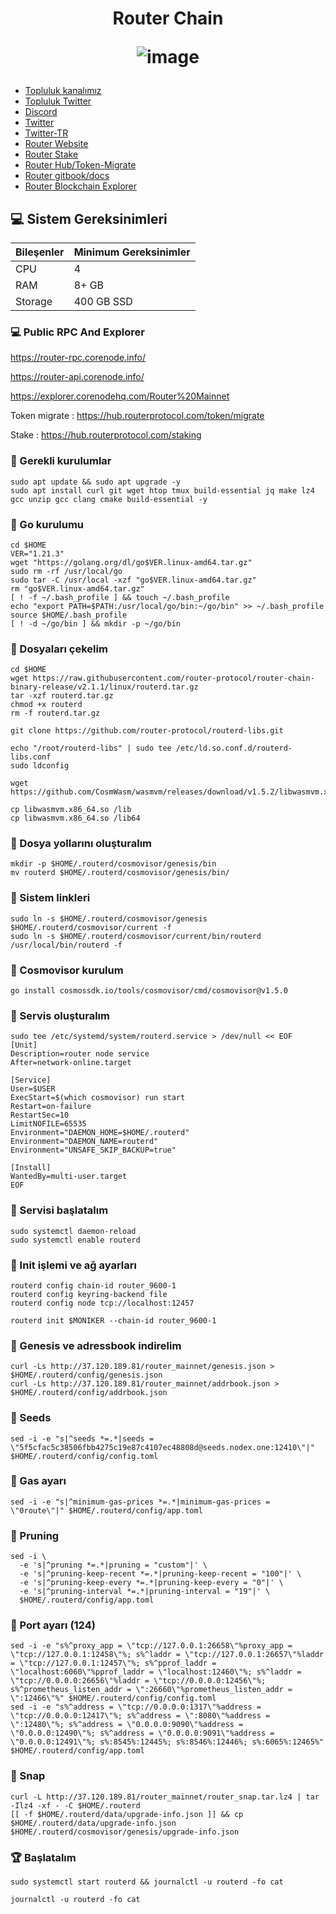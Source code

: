 <h1 align="center"> Router Chain


![image](https://github.com/user-attachments/assets/815488dc-99dc-4dad-a127-6aeba6afd9ff)


</h1>


 * [Topluluk kanalımız](https://t.me/corenodechat)<br>
 * [Topluluk Twitter](https://twitter.com/corenodeHQ)<br>
 * [Discord](https://discord.com/invite/0glabs)<br>
 * [Twitter](https://x.com/routerprotocol)<br>
 * [Twitter-TR](https://x.com/RouterTurkiye)<br>
 * [Router Website](https://discord.gg/rKf9UYMNWC)<br>
 * [Router Stake](https://hub.routerprotocol.com/staking)<br>
 * [Router Hub/Token-Migrate](https://hub.routerprotocol.com/token/migrate)<br>
 * [Router gitbook/docs](https://docs.routerprotocol.com/networks)<br>
 * [Router Blockchain Explorer](https://explorer.corenodehq.com/Router%20Mainnet)<br>


## 💻 Sistem Gereksinimleri
| Bileşenler | Minimum Gereksinimler | 
| ------------ | ------------ |
| CPU |	4|
| RAM	| 8+ GB |
| Storage	| 400 GB SSD |

### 💻 Public RPC And Explorer

https://router-rpc.corenode.info/

https://router-api.corenode.info/

https://explorer.corenodehq.com/Router%20Mainnet

Token migrate : https://hub.routerprotocol.com/token/migrate

Stake : https://hub.routerprotocol.com/staking

### 🚧 Gerekli kurulumlar
```
sudo apt update && sudo apt upgrade -y
sudo apt install curl git wget htop tmux build-essential jq make lz4 gcc unzip gcc clang cmake build-essential -y
```

### 🚧 Go kurulumu
```
cd $HOME
VER="1.21.3"
wget "https://golang.org/dl/go$VER.linux-amd64.tar.gz"
sudo rm -rf /usr/local/go
sudo tar -C /usr/local -xzf "go$VER.linux-amd64.tar.gz"
rm "go$VER.linux-amd64.tar.gz"
[ ! -f ~/.bash_profile ] && touch ~/.bash_profile
echo "export PATH=$PATH:/usr/local/go/bin:~/go/bin" >> ~/.bash_profile
source $HOME/.bash_profile
[ ! -d ~/go/bin ] && mkdir -p ~/go/bin
```

### 🚧 Dosyaları çekelim
```
cd $HOME
wget https://raw.githubusercontent.com/router-protocol/router-chain-binary-release/v2.1.1/linux/routerd.tar.gz
tar -xzf routerd.tar.gz
chmod +x routerd
rm -f routerd.tar.gz
```
```
git clone https://github.com/router-protocol/routerd-libs.git
```
```
echo "/root/routerd-libs" | sudo tee /etc/ld.so.conf.d/routerd-libs.conf
sudo ldconfig
```
```
wget https://github.com/CosmWasm/wasmvm/releases/download/v1.5.2/libwasmvm.x86_64.so
```
```
cp libwasmvm.x86_64.so /lib
cp libwasmvm.x86_64.so /lib64
```
### 🚧 Dosya yollarını oluşturalım
```
mkdir -p $HOME/.routerd/cosmovisor/genesis/bin
mv routerd $HOME/.routerd/cosmovisor/genesis/bin/
```

### 🚧 Sistem linkleri
```
sudo ln -s $HOME/.routerd/cosmovisor/genesis $HOME/.routerd/cosmovisor/current -f
sudo ln -s $HOME/.routerd/cosmovisor/current/bin/routerd /usr/local/bin/routerd -f
```
### 🚧 Cosmovisor kurulum
```
go install cosmossdk.io/tools/cosmovisor/cmd/cosmovisor@v1.5.0
```
### 🚧 Servis oluşturalım
```
sudo tee /etc/systemd/system/routerd.service > /dev/null << EOF
[Unit]
Description=router node service
After=network-online.target
 
[Service]
User=$USER
ExecStart=$(which cosmovisor) run start
Restart=on-failure
RestartSec=10
LimitNOFILE=65535
Environment="DAEMON_HOME=$HOME/.routerd"
Environment="DAEMON_NAME=routerd"
Environment="UNSAFE_SKIP_BACKUP=true"
 
[Install]
WantedBy=multi-user.target
EOF
```
### 🚧 Servisi başlatalım
```
sudo systemctl daemon-reload
sudo systemctl enable routerd
```
### 🚧 Init işlemi ve ağ ayarları
```
routerd config chain-id router_9600-1
routerd config keyring-backend file
routerd config node tcp://localhost:12457
```
```
routerd init $MONIKER --chain-id router_9600-1
```
### 🚧 Genesis ve adressbook indirelim
```
curl -Ls http://37.120.189.81/router_mainnet/genesis.json > $HOME/.routerd/config/genesis.json
curl -Ls http://37.120.189.81/router_mainnet/addrbook.json > $HOME/.routerd/config/addrbook.json
```

### 🚧 Seeds
```
sed -i -e "s|^seeds *=.*|seeds = \"5f5cfac5c38506fbb4275c19e87c4107ec48808d@seeds.nodex.one:12410\"|" $HOME/.routerd/config/config.toml
```
### 🚧 Gas ayarı
```
sed -i -e "s|^minimum-gas-prices *=.*|minimum-gas-prices = \"0route\"|" $HOME/.routerd/config/app.toml
```
### 🚧 Pruning
```
sed -i \
  -e 's|^pruning *=.*|pruning = "custom"|' \
  -e 's|^pruning-keep-recent *=.*|pruning-keep-recent = "100"|' \
  -e 's|^pruning-keep-every *=.*|pruning-keep-every = "0"|' \
  -e 's|^pruning-interval *=.*|pruning-interval = "19"|' \
  $HOME/.routerd/config/app.toml
```
### 🚧 Port ayarı (124)
```
sed -i -e "s%^proxy_app = \"tcp://127.0.0.1:26658\"%proxy_app = \"tcp://127.0.0.1:12458\"%; s%^laddr = \"tcp://127.0.0.1:26657\"%laddr = \"tcp://127.0.0.1:12457\"%; s%^pprof_laddr = \"localhost:6060\"%pprof_laddr = \"localhost:12460\"%; s%^laddr = \"tcp://0.0.0.0:26656\"%laddr = \"tcp://0.0.0.0:12456\"%; s%^prometheus_listen_addr = \":26660\"%prometheus_listen_addr = \":12466\"%" $HOME/.routerd/config/config.toml
sed -i -e "s%^address = \"tcp://0.0.0.0:1317\"%address = \"tcp://0.0.0.0:12417\"%; s%^address = \":8080\"%address = \":12480\"%; s%^address = \"0.0.0.0:9090\"%address = \"0.0.0.0:12490\"%; s%^address = \"0.0.0.0:9091\"%address = \"0.0.0.0:12491\"%; s%:8545%:12445%; s%:8546%:12446%; s%:6065%:12465%" $HOME/.routerd/config/app.toml
```
### 🚧 Snap
```
curl -L http://37.120.189.81/router_mainnet/router_snap.tar.lz4 | tar -Ilz4 -xf - -C $HOME/.routerd
[[ -f $HOME/.routerd/data/upgrade-info.json ]] && cp $HOME/.routerd/data/upgrade-info.json $HOME/.routerd/cosmovisor/genesis/upgrade-info.json
```
### 🏆 Başlatalım
```
sudo systemctl start routerd && journalctl -u routerd -fo cat
```
```
journalctl -u routerd -fo cat
```




















